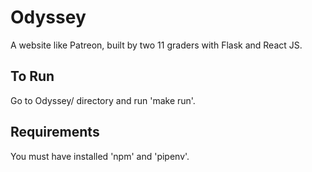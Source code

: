 # Odyssey
A website like Patreon, built by two 11 graders with Flask and React JS.

## To Run
Go to Odyssey/ directory and run 'make run'.

## Requirements
You must have installed 'npm' and 'pipenv'.
